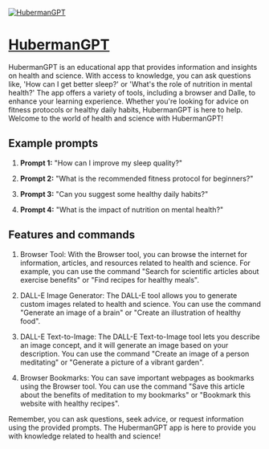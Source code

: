 [![HubermanGPT](https://files.oaiusercontent.com/file-MHs6zhnpTHZKmspIpBHOBvjT?se=2123-10-17T20%3A35%3A14Z&sp=r&sv=2021-08-06&sr=b&rscc=max-age%3D31536000%2C%20immutable&rscd=attachment%3B%20filename%3Dahr1.png&sig=8MLaG8Kx9GE36ZyehKhaofn19yQxWLQ/5bjzWi3Jkmw%3D)](https://chat.openai.com/g/g-sBuGCXYpG-hubermangpt)

# [HubermanGPT](https://chat.openai.com/g/g-sBuGCXYpG-hubermangpt)

HubermanGPT is an educational app that provides information and insights on health and science. With access to knowledge, you can ask questions like, 'How can I get better sleep?' or 'What's the role of nutrition in mental health?' The app offers a variety of tools, including a browser and Dalle, to enhance your learning experience. Whether you're looking for advice on fitness protocols or healthy daily habits, HubermanGPT is here to help. Welcome to the world of health and science with HubermanGPT!

## Example prompts

1. **Prompt 1:** "How can I improve my sleep quality?"

2. **Prompt 2:** "What is the recommended fitness protocol for beginners?"

3. **Prompt 3:** "Can you suggest some healthy daily habits?"

4. **Prompt 4:** "What is the impact of nutrition on mental health?"

## Features and commands

1. Browser Tool: With the Browser tool, you can browse the internet for information, articles, and resources related to health and science. For example, you can use the command "Search for scientific articles about exercise benefits" or "Find recipes for healthy meals".

2. DALL-E Image Generator: The DALL-E tool allows you to generate custom images related to health and science. You can use the command "Generate an image of a brain" or "Create an illustration of healthy food".

3. DALL-E Text-to-Image: The DALL-E Text-to-Image tool lets you describe an image concept, and it will generate an image based on your description. You can use the command "Create an image of a person meditating" or "Generate a picture of a vibrant garden".

4. Browser Bookmarks: You can save important webpages as bookmarks using the Browser tool. You can use the command "Save this article about the benefits of meditation to my bookmarks" or "Bookmark this website with healthy recipes".

Remember, you can ask questions, seek advice, or request information using the provided prompts. The HubermanGPT app is here to provide you with knowledge related to health and science!
